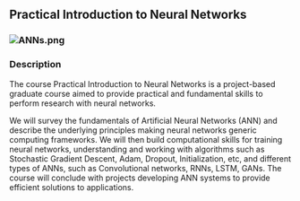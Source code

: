 ## Practical Introduction to Neural Networks

### ![ANNs.png](https://canvas.uw.edu/courses/1272847/files/54426662/preview)

### Description

The course Practical Introduction to Neural Networks is a project-based graduate course aimed to provide practical and fundamental skills to perform research with neural networks.

We will survey the fundamentals of Artificial Neural Networks (ANN) and describe the underlying principles making neural networks generic computing frameworks. We will then build computational skills for training neural networks, understanding and working with algorithms such as Stochastic Gradient Descent, Adam, Dropout, Initialization, etc, and different types of ANNs, such as Convolutional networks, RNNs, LSTM, GANs. The course will conclude with projects developing ANN systems to provide efficient solutions to applications.

### 